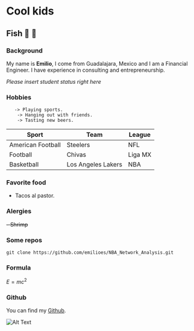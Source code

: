 # Cool kids 

## Fish :football: :beers:
### Background
My name is **Emilio**, I come from Guadalajara, Mexico and I am a Financial Engineer. I have experience in consulting and entrepreneurship. 

_Please insert student status right here_
### Hobbies 
```   
   -> Playing sports. 
    -> Hanging out with friends.
    -> Tasting new beers.
```
    
| Sport| Team | League |
|------------|----------|------------|
|American Football|Steelers|NFL
|Football|Chivas|Liga MX
|Basketball|Los Angeles Lakers|NBA
 
### Favorite food
- Tacos al pastor.

### Alergies
~~- Shrimp~~

### Some repos
`git clone https://github.com/emilioes/NBA_Network_Analysis.git`

### Formula 
$E = mc^ 2$

### Github
You can find my [Github](https://github.com/emilioes).

![Alt Text](https://media.giphy.com/media/BPJmthQ3YRwD6QqcVD/giphy.gif)